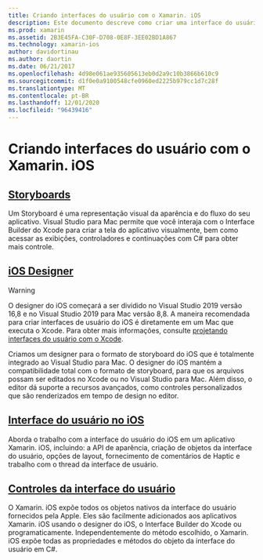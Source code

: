 ```yaml
---
title: Criando interfaces do usuário com o Xamarin. iOS
description: Este documento descreve como criar uma interface do usuário em um aplicativo Xamarin. iOS. Ele fornece links para guias sobre o designer do iOS, storyboards, conceitos gerais da interface do iOS e controles de interface do usuário do iOS.
ms.prod: xamarin
ms.assetid: 2B3E45FA-C30F-D708-0E8F-3EE02BD1A867
ms.technology: xamarin-ios
author: davidortinau
ms.author: daortin
ms.date: 06/21/2017
ms.openlocfilehash: 4d98e061ae935605613eb0d2a9c10b3866b610c9
ms.sourcegitcommit: d1f0e0a9100548cfe0960ed2225b979cc1d7c28f
ms.translationtype: MT
ms.contentlocale: pt-BR
ms.lasthandoff: 12/01/2020
ms.locfileid: "96439416"
---
```

# <a name="building-user-interfaces-with-xamarinios"></a>Criando interfaces do usuário com o Xamarin. iOS

## <a name="storyboards"></a>[Storyboards](~/ios/user-interface/storyboards/index.md)

Um Storyboard é uma representação visual da aparência e do fluxo do seu aplicativo. Visual Studio para Mac permite que você interaja com o Interface Builder do Xcode para criar a tela do aplicativo visualmente, bem como acessar as exibições, controladores e continuações com C# para obter mais controle. 

## <a name="ios-designer"></a>[iOS Designer](~/ios/user-interface/designer/index.md)

> [!WARNING]
> O designer do iOS começará a ser dividido no Visual Studio 2019 versão 16,8 e no Visual Studio 2019 para Mac versão 8,8.
> A maneira recomendada para criar interfaces de usuário do iOS é diretamente em um Mac que executa o Xcode. Para obter mais informações, consulte [projetando interfaces do usuário com o Xcode](~/ios/user-interface/storyboards/index.md). 

Criamos um designer para o formato de storyboard do iOS que é totalmente integrado ao Visual Studio para Mac. O designer do iOS mantém a compatibilidade total com o formato de storyboard, para que os arquivos possam ser editados no Xcode ou no Visual Studio para Mac. Além disso, o editor dá suporte a recursos avançados, como controles personalizados que são renderizados em tempo de design no editor.

## <a name="user-interface-in-ios"></a>[Interface do usuário no iOS](~/ios/user-interface/ios-ui/index.md)

Aborda o trabalho com a interface do usuário do iOS em um aplicativo Xamarin. iOS, incluindo: a API de aparência, criação de objetos da interface do usuário, opções de layout, fornecimento de comentários de Haptic e trabalho com o thread da interface de usuário.

## <a name="user-interface-controls"></a>[Controles da interface do usuário](~/ios/user-interface/controls/index.md)

O Xamarin. iOS expõe todos os objetos nativos da interface do usuário fornecidos pela Apple. Eles são facilmente adicionados aos aplicativos Xamarin. iOS usando o designer do iOS, o Interface Builder do Xcode ou programaticamente. Independentemente do método escolhido, o Xamarin. iOS expõe todas as propriedades e métodos do objeto da interface do usuário em C#.
